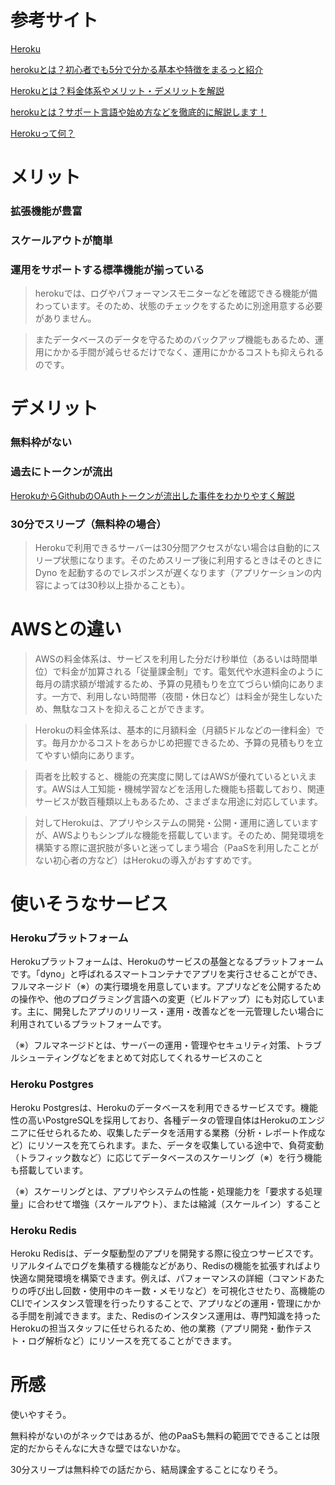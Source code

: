 # 参考サイト

[Heroku](https://jp.heroku.com/home)

[herokuとは？初心者でも5分で分かる基本や特徴をまるっと紹介](https://www.sejuku.net/blog/7858)

[Herokuとは？料金体系やメリット・デメリットを解説](https://crowdworks.jp/times/topics/14633/)

[herokuとは？サポート言語や始め方などを徹底的に解説します！](https://kyozon.net/list/what_is_heroku/)

[Herokuって何？](https://it-kyujin.jp/article/detail/192/)

# メリット

### 拡張機能が豊富

### スケールアウトが簡単

### 運用をサポートする標準機能が揃っている

> herokuでは、ログやパフォーマンスモニターなどを確認できる機能が備わっています。そのため、状態のチェックをするために別途用意する必要がありません。

> またデータベースのデータを守るためのバックアップ機能もあるため、運用にかかる手間が減らせるだけでなく、運用にかかるコストも抑えられるのです。


# デメリット

### 無料枠がない

### 過去にトークンが流出

[HerokuからGithubのOAuthトークンが流出した事件をわかりやすく解説](https://qiita.com/snooow/items/bb831ccc766dd994dfed)

### 30分でスリープ（無料枠の場合）

> Herokuで利用できるサーバーは30分間アクセスがない場合は自動的にスリープ状態になります。そのためスリープ後に利用するときはそのときにDyno 
を起動するのでレスポンスが遅くなります（アプリケーションの内容によっては30秒以上掛かることも）。


# AWSとの違い

> AWSの料金体系は、サービスを利用した分だけ秒単位（あるいは時間単位）で料金が加算される「従量課金制」です。電気代や水道料金のように毎月の請求額が増減するため、予算の見積もりを立てづらい傾向にあります。一方で、利用しない時間帯（夜間・休日など）は料金が発生しないため、無駄なコストを抑えることができます。

> Herokuの料金体系は、基本的に月額料金（月額5ドルなどの一律料金）です。毎月かかるコストをあらかじめ把握できるため、予算の見積もりを立てやすい傾向にあります。

> 両者を比較すると、機能の充実度に関してはAWSが優れているといえます。AWSは人工知能・機械学習などを活用した機能も搭載しており、関連サービスが数百種類以上もあるため、さまざまな用途に対応しています。

> 対してHerokuは、アプリやシステムの開発・公開・運用に適していますが、AWSよりもシンプルな機能を搭載しています。そのため、開発環境を構築する際に選択肢が多いと迷ってしまう場合（PaaSを利用したことがない初心者の方など）はHerokuの導入がおすすめです。


# 使いそうなサービス


### Herokuプラットフォーム
Herokuプラットフォームは、Herokuのサービスの基盤となるプラットフォームです。「dyno」と呼ばれるスマートコンテナでアプリを実行させることができ、フルマネージド（※）の実行環境を用意しています。アプリなどを公開するための操作や、他のプログラミング言語への変更（ビルドアップ）にも対応しています。主に、開発したアプリのリリース・運用・改善などを一元管理したい場合に利用されているプラットフォームです。

（※）フルマネージドとは、サーバーの運用・管理やセキュリティ対策、トラブルシューティングなどをまとめて対応してくれるサービスのこと


### Heroku Postgres
Heroku Postgresは、Herokuのデータベースを利用できるサービスです。機能性の高いPostgreSQLを採用しており、各種データの管理自体はHerokuのエンジニアに任せられるため、収集したデータを活用する業務（分析・レポート作成など）にリソースを充てられます。また、データを収集している途中で、負荷変動（トラフィック数など）に応じてデータベースのスケーリング（※）を行う機能も搭載しています。

（※）スケーリングとは、アプリやシステムの性能・処理能力を「要求する処理量」に合わせて増強（スケールアウト）、または縮減（スケールイン）すること


### Heroku Redis
Heroku Redisは、データ駆動型のアプリを開発する際に役立つサービスです。リアルタイムでログを集積する機能などがあり、Redisの機能を拡張すればより快適な開発環境を構築できます。例えば、パフォーマンスの詳細（コマンドあたりの呼び出し回数・使用中のキー数・メモリなど）を可視化させたり、高機能のCLIでインスタンス管理を行ったりすることで、アプリなどの運用・管理にかかる手間を削減できます。また、Redisのインスタンス運用は、専門知識を持ったHerokuの担当スタッフに任せられるため、他の業務（アプリ開発・動作テスト・ログ解析など）にリソースを充てることができます。


# 所感

使いやすそう。

無料枠がないのがネックではあるが、他のPaaSも無料の範囲でできることは限定的だからそんなに大きな壁ではないかな。

30分スリープは無料枠での話だから、結局課金することになりそう。

